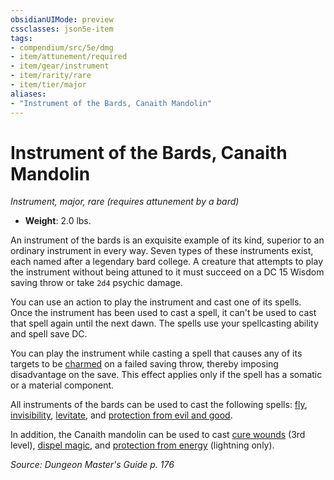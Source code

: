```yaml
---
obsidianUIMode: preview
cssclasses: json5e-item
tags:
- compendium/src/5e/dmg
- item/attunement/required
- item/gear/instrument
- item/rarity/rare
- item/tier/major
aliases: 
- "Instrument of the Bards, Canaith Mandolin"
---
```

# Instrument of the Bards, Canaith Mandolin
*Instrument, major, rare (requires attunement by a bard)*  

- **Weight**: 2.0 lbs.

An instrument of the bards is an exquisite example of its kind, superior to an ordinary instrument in every way. Seven types of these instruments exist, each named after a legendary bard college. A creature that attempts to play the instrument without being attuned to it must succeed on a DC 15 Wisdom saving throw or take `2d4` psychic damage.

You can use an action to play the instrument and cast one of its spells. Once the instrument has been used to cast a spell, it can't be used to cast that spell again until the next dawn. The spells use your spellcasting ability and spell save DC.

You can play the instrument while casting a spell that causes any of its targets to be [charmed](2.%20GM%20Tools/Misc%20DND%20Handbook/compendium/rules/conditions.md#charmed) on a failed saving throw, thereby imposing disadvantage on the save. This effect applies only if the spell has a somatic or a material component.

All instruments of the bards can be used to cast the following spells: [fly](/compendium/spells/fly.md), [invisibility](/compendium/spells/invisibility.md), [levitate](/compendium/spells/levitate.md), and [protection from evil and good](/compendium/spells/protection-from-evil-and-good.md).

In addition, the Canaith mandolin can be used to cast [cure wounds](/compendium/spells/cure-wounds.md) (3rd level), [dispel magic](/compendium/spells/dispel-magic.md), and [protection from energy](/compendium/spells/protection-from-energy.md) (lightning only).

*Source: Dungeon Master's Guide p. 176*